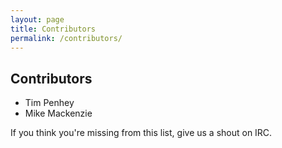 ```yaml
---
layout: page
title: Contributors
permalink: /contributors/
---
```


<h2>Contributors</h2>
<ul>
  <li>Tim Penhey</li>
  <li>Mike Mackenzie</li>
</ul>

<p>If you think you're missing from this list, give us a shout on IRC.</p>
